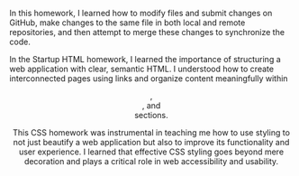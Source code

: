 In this homework, I learned how to modify files and submit changes on GitHub, make changes to the same file in both local and remote repositories, and then attempt to merge these changes to synchronize the code.

In the Startup HTML homework, I learned the importance of structuring a web application with clear, semantic HTML. I understood how to create interconnected pages using links and organize content meaningfully within <header>, <main>, and <footer> sections. 

This CSS homework was instrumental in teaching me how to use styling to not just beautify a web application but also to improve its functionality and user experience. I learned that effective CSS styling goes beyond mere decoration and plays a critical role in web accessibility and usability.
